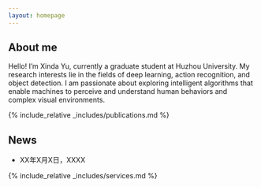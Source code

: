 ```yaml
---
layout: homepage
---
```

## About me

Hello! I’m Xinda Yu, currently a graduate student at Huzhou University.
My research interests lie in the fields of deep learning, action recognition, and object detection.
I am passionate about exploring intelligent algorithms that enable machines to perceive and understand human behaviors and complex visual environments.


{% include_relative _includes/publications.md %}


## News
- XX年X月X日，XXXX


{% include_relative _includes/services.md %}
